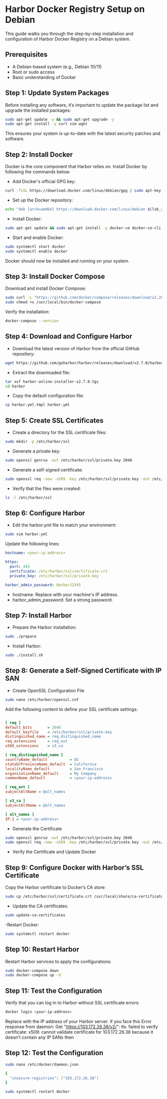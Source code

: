 # Harbor Docker Registry Setup on Debian

This guide walks you through the step-by-step installation and configuration of Harbor Docker Registry on a Debian system.

## Prerequisites

- A Debian-based system (e.g., Debian 10/11)
- Root or sudo access
- Basic understanding of Docker

## Step 1: Update System Packages

Before installing any software, it’s important to update the package list and upgrade the installed packages:

```bash
sudo apt-get update -y && sudo apt-get upgrade -y
sudo apt-get install -y curl vim wget
```
This ensures your system is up-to-date with the latest security patches and software.

## Step 2: Install Docker

Docker is the core component that Harbor relies on. Install Docker by following the commands below:

- Add Docker's official GPG key:

```bash
curl -fsSL https://download.docker.com/linux/debian/gpg | sudo apt-key add -
```
- Set up the Docker repository:

```bash
echo "deb [arch=amd64] https://download.docker.com/linux/debian $(lsb_release -cs) stable" | sudo tee /etc/apt/sources.list.d/docker.list
```
- Install Docker:

```bash
sudo apt-get update && sudo apt-get install -y docker-ce docker-ce-cli containerd.io
```
- Start and enable Docker:

```bash
sudo systemctl start docker
sudo systemctl enable docker
```
Docker should now be installed and running on your system.

## Step 3: Install Docker Compose

Download and install Docker Compose:

```bash
sudo curl -L "https://github.com/docker/compose/releases/download/v2.20.0/docker-compose-$(uname -s)-$(uname -m)" -o /usr/local/bin/docker-compose
sudo chmod +x /usr/local/bin/docker-compose
```
Verify the installation:

```bash
docker-compose --version
```
## Step 4: Download and Configure Harbor

- Download the latest version of Harbor from the official GitHub repository:

```bash
wget https://github.com/goharbor/harbor/releases/download/v2.7.0/harbor-online-installer-v2.7.0.tgz
```
- Extract the downloaded file:

```bash
tar xvf harbor-online-installer-v2.7.0.tgz
cd harbor
```
- Copy the default configuration file:

```bash
cp harbor.yml.tmpl harbor.yml
```
## Step 5: Create SSL Certificates

- Create a directory for the SSL certificate files:

```bash
sudo mkdir -p /etc/harbor/ssl
```
- Generate a private key:

```bash
sudo openssl genrsa -out /etc/harbor/ssl/private.key 2048
```
- Generate a self-signed certificate:

```bash
sudo openssl req -new -x509 -key /etc/harbor/ssl/private.key -out /etc/harbor/ssl/certificate.crt -days 365
```
- Verify that the files were created:

```bash
ls -l /etc/harbor/ssl
```

## Step 6: Configure Harbor

- Edit the harbor.yml file to match your environment:

```bash
sudo vim harbor.yml
```
Update the following lines:

```yaml
hostname: <your-ip-address>

https:
  port: 443
  certificate: /etc/harbor/ssl/certificate.crt
  private_key: /etc/harbor/ssl/private.key

harbor_admin_password: Harbor12345
```
   - hostname: Replace <your-ip-address> with your machine's IP address.
   - harbor_admin_password: Set a strong password.

## Step 7: Install Harbor

- Prepare the Harbor installation:

```bash
sudo ./prepare
```
- Install Harbor:

```bash
sudo ./install.sh
```
## Step 8: Generate a Self-Signed Certificate with IP SAN

- Create OpenSSL Configuration File

```bash
sudo nano /etc/harbor/openssl.cnf
```
Add the following content to define your SSL certificate settings:

```ini

[ req ]
default_bits       = 2048
default_keyfile    = /etc/harbor/ssl/private.key
distinguished_name = req_distinguished_name
req_extensions     = req_ext
x509_extensions    = v3_ca

[ req_distinguished_name ]
countryName_default          = US
stateOrProvinceName_default  = California
localityName_default         = San Francisco
organizationName_default     = My Company
commonName_default           = <your-ip-address>

[ req_ext ]
subjectAltName = @alt_names

[ v3_ca ]
subjectAltName = @alt_names

[ alt_names ]
IP.1 = <your-ip-address>
```

- Generate the Certificate

```bash
sudo openssl genrsa -out /etc/harbor/ssl/private.key 2048
sudo openssl req -new -x509 -key /etc/harbor/ssl/private.key -out /etc/harbor/ssl/certificate.crt -days 365 -config /etc/harbor/openssl.cnf
```
- Verify the Certificate and Update Docker

## Step 9: Configure Docker with Harbor’s SSL Certificate

Copy the Harbor certificate to Docker’s CA store:

```bash
sudo cp /etc/harbor/ssl/certificate.crt /usr/local/share/ca-certificates/harbor.crt
```
- Update the CA certificates:

```bash
sudo update-ca-certificates
```
-Restart Docker:

```bash
sudo systemctl restart docker
```

## Step 10: Restart Harbor

Restart Harbor services to apply the configurations:

```bash
sudo docker-compose down
sudo docker-compose up -d
```

## Step 11: Test the Configuration

Verify that you can log in to Harbor without SSL certificate errors:

```bash
docker login <your-ip-address>
```

Replace <your-ip-address> with the IP address of your Harbor server.
if you face this 
Error response from daemon: Get "https://103.172.26.38/v2/": tls: failed to verify certificate: x509: cannot validate certificate for 103.172.26.38 because it doesn't contain any IP SANs then

## Step 12: Test the Configuration

```bash
sudo nano /etc/docker/daemon.json
```
```bash
{
  "insecure-registries": ["103.172.26.38"]
}
```
```bash
sudo systemctl restart docker

```





